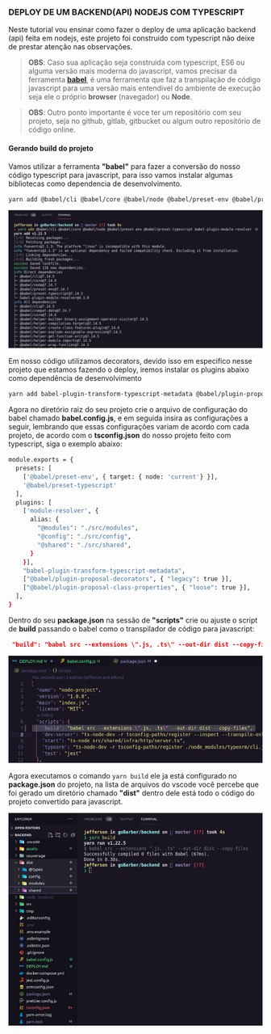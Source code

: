 ### DEPLOY DE UM BACKEND(API) NODEJS COM TYPESCRIPT

Neste tutorial vou ensinar como fazer o deploy de uma aplicação backend (api) feita em nodejs, este projeto foi construido com typescript não deixe de prestar atenção nas observações.

> **OBS**: Caso sua aplicação seja construida com typescript, ES6 ou alguma versão mais moderna do javascript, vamos precisar da ferramenta **[babel](https://babeljs.io/)**, é uma ferramenta que faz a transpilação de código javascript para uma versão mais entendivel do ambiente de execução seja ele o próprio **browser** (navegador) ou **Node**.

> **OBS**: Outro ponto importante é voce ter um repositório com seu projeto, seja no github, gitlab, gitbucket ou algum outro repositório de código online.

#### Gerando build do projeto

Vamos utilizar a ferramenta **"babel"** para fazer a conversão do nosso código typescript para javascript, para isso vamos instalar algumas bibliotecas como dependencia de desenvolvimento.

```bash
yarn add @babel/cli @babel/core @babel/node @babel/preset-env @babel/preset-typescript babel-plugin-module-resolver -D
```

![babel-install](./assets/screenshots/01_screenshot_babel_install.png)

Em nosso código utilizamos decorators, devido isso em especifico nesse projeto que estamos fazendo o deploy, iremos instalar os plugins abaixo como dependência de desenvolvimento

```bash
yarn add babel-plugin-transform-typescript-metadata @babel/plugin-proposal-decorators @babel/plugin-proposal-class-properties -D
```

Agora no diretório raiz do seu projeto crie o arquivo de configuração do babel chamado **babel.config.js**, e em seguida insira as configurações a seguir, lembrando que essas configurações variam de acordo com cada projeto, de acordo com o **tsconfig.json** do nosso projeto feito com typescript, siga o exemplo abaixo:

```bash
module.exports = {
  presets: [
    ['@babel/preset-env', { target: { node: 'current'} }],
    '@babel/preset-typescript'
  ],
  plugins: [
    ['module-resolver', {
      alias: {
        "@modules": "./src/modules",
        "@config": "./src/config",
        "@shared": "./src/shared",
      }
    }],
    "babel-plugin-transform-typescript-metadata",
    ["@babel/plugin-proposal-decorators", { "legacy": true }],
    ["@babel/plugin-proposal-class-properties", { "loose": true }],
  ],
}
```

Dentro do seu **package.json** na sessão de **"scripts"** crie ou ajuste o script de **build** passando o babel como o transpilador de código para javascript:

```json
 "build": "babel src --extensions \".js, .ts\" --out-dir dist --copy-files"
```

![build-script](./assets/screenshots/02_screenshot_build_script.png)

Agora executamos o comando `yarn build` ele ja está configurado no **package.json** do projeto, na lista de arquivos do vscode você percebe que foi gerado um diretório chamado **"dist"** dentro dele está todo o código do projeto convertido para javascript.

![build-project](./assets/screenshots/03_screenshot_build_project.png)
